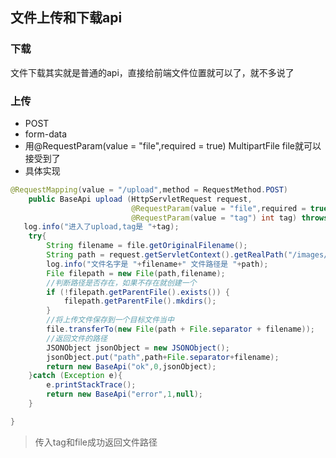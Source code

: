 ## 文件上传和下载api

### 下载
文件下载其实就是普通的api，直接给前端文件位置就可以了，就不多说了

### 上传
- POST
- form-data
- 用@RequestParam(value = "file",required = true)  MultipartFile file就可以接受到了
- 具体实现
``` java 
@RequestMapping(value = "/upload",method = RequestMethod.POST)
    public BaseApi upload (HttpServletRequest request,
                           @RequestParam(value = "file",required = true) MultipartFile file,
                           @RequestParam(value = "tag") int tag) throws Exception{
   log.info("进入了upload,tag是 "+tag);
    try{
        String filename = file.getOriginalFilename();
        String path = request.getServletContext().getRealPath("/images/");
        log.info("文件名字是 "+filename+" 文件路径是 "+path);
        File filepath = new File(path,filename);
        //判断路径是否存在，如果不存在就创建一个
        if (!filepath.getParentFile().exists()) {
            filepath.getParentFile().mkdirs();
        }
        //将上传文件保存到一个目标文件当中
        file.transferTo(new File(path + File.separator + filename));
        //返回文件的路径
        JSONObject jsonObject = new JSONObject();
        jsonObject.put("path",path+File.separator+filename);
        return new BaseApi("ok",0,jsonObject);
    }catch (Exception e){
        e.printStackTrace();
        return new BaseApi("error",1,null);
    }

}

```

> 传入tag和file成功返回文件路径
